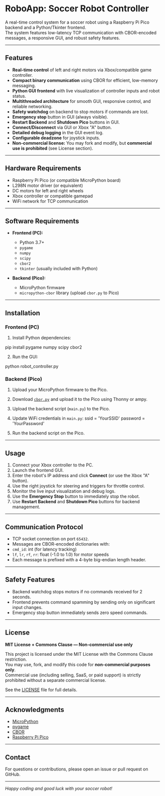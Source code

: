 ﻿# RoboApp: Soccer Robot Controller

A real-time control system for a soccer robot using a Raspberry Pi Pico backend and a Python/Tkinter frontend.  
The system features low-latency TCP communication with CBOR-encoded messages, a responsive GUI, and robust safety features.

---

## Features

- **Real-time control** of left and right motors via Xbox/compatible game controller.
- **Compact binary communication** using CBOR for efficient, low-memory messaging.
- **Python GUI frontend** with live visualization of controller inputs and robot status.
- **Multithreaded architecture** for smooth GUI, responsive control, and reliable networking.
- **Safety watchdog** on backend to stop motors if commands are lost.
- **Emergency stop** button in GUI (always visible).
- **Restart Backend** and **Shutdown Pico** buttons in GUI.
- **Connect/Disconnect** via GUI or Xbox "A" button.
- **Detailed debug logging** in the GUI event log.
- **Configurable deadzone** for joystick inputs.
- **Non-commercial license:** You may fork and modify, but **commercial use is prohibited** (see License section).

---

## Hardware Requirements

- Raspberry Pi Pico (or compatible MicroPython board)
- L298N motor driver (or equivalent)
- DC motors for left and right wheels
- Xbox controller or compatible gamepad
- WiFi network for TCP communication

---

## Software Requirements

- **Frontend (PC):**
  - Python 3.7+
  - `pygame`
  - `numpy`
  - `scipy`
  - `cbor2`
  - `tkinter` (usually included with Python)

- **Backend (Pico):**
  - MicroPython firmware
  - `micropython-cbor` library (upload `cbor.py` to Pico)

---

## Installation

### Frontend (PC)

1. Install Python dependencies:

pip install pygame numpy scipy cbor2

2. Run the GUI:

python robot_controller.py


### Backend (Pico)

1. Upload your MicroPython firmware to the Pico.
2. Download [`cbor.py`](https://github.com/alexmrqt/micropython-cbor/blob/master/cbor.py) and upload it to the Pico using Thonny or ampy.
3. Upload the backend script (`main.py`) to the Pico.
4. Update WiFi credentials in `main.py`:
ssid = 'YourSSID'
password = 'YourPassword'

5. Run the backend script on the Pico.

---

## Usage

1. Connect your Xbox controller to the PC.
2. Launch the frontend GUI.
3. Enter the robot's IP address and click **Connect** (or use the Xbox "A" button).
4. Use the right joystick for steering and triggers for throttle control.
5. Monitor the live input visualization and debug logs.
6. Use the **Emergency Stop** button to immediately stop the robot.
7. Use **Restart Backend** and **Shutdown Pico** buttons for backend management.

---

## Communication Protocol

- TCP socket connection on port `65432`.
- Messages are CBOR-encoded dictionaries with:
- `cmd_id`: int (for latency tracking)
- `lf`, `lr`, `rf`, `rr`: float (-1.0 to 1.0) for motor speeds
- Each message is prefixed with a 4-byte big-endian length header.

---

## Safety Features

- Backend watchdog stops motors if no commands received for 2 seconds.
- Frontend prevents command spamming by sending only on significant input changes.
- Emergency stop button immediately sends zero speed commands.

---

## License

**MIT License + Commons Clause — Non-commercial use only**

This project is licensed under the MIT License with the Commons Clause restriction.  
You may use, fork, and modify this code for **non-commercial purposes only**.  
Commercial use (including selling, SaaS, or paid support) is strictly prohibited without a separate commercial license.

See the [LICENSE](LICENSE) file for full details.

---

## Acknowledgments

- [MicroPython](https://micropython.org/)
- [pygame](https://www.pygame.org/)
- [CBOR](https://cbor.io/)
- [Raspberry Pi Pico](https://www.raspberrypi.com/products/raspberry-pi-pico/)

---

## Contact

For questions or contributions, please open an issue or pull request on GitHub.

---

*Happy coding and good luck with your soccer robot!*

